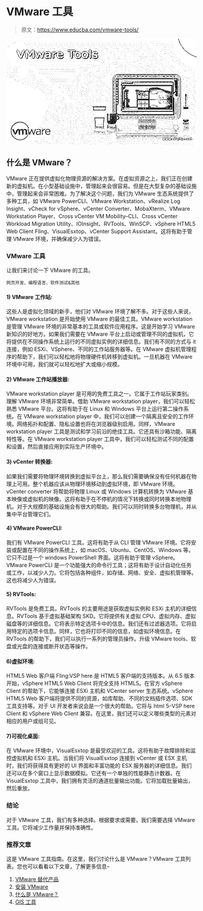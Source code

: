 # VMware 工具

> 原文：<https://www.educba.com/vmware-tools/>

![VMware Tools](img/4801b436cce92b36234041ef97758060.png)



## 什么是 VMware？

VMware 正在提供虚拟化物理资源的解决方案。在虚拟资源之上，我们正在创建新的虚拟机。在小型基础设施中，管理起来会很容易。但是在大型复杂的基础设施中，管理起来会非常困难。为了解决这个问题，我们为 VMware 生态系统提供了多种工具，如 VMware PowerCLI、VMware Workstation、vRealize Log Insight、vCheck for vSphere、vCenter Converter、MobaXterm、VMware Workstation Player、Cross vCenter VM Mobility–CLI、Cross vCenter Workload Migration Utility、IOInsight、RVTools、WinSCP、vSphere HTML5 Web Client Fling、VisualEsxtop、vCenter Support Assistant。这将有助于管理 VMware 环境，并确保减少人为错误。

### VMware 工具

让我们来讨论一下 VMware 的工具。

<small>网页开发、编程语言、软件测试&其他</small>

#### 1) VMware 工作站:

这些人是虚拟化领域的新手，他们对 VMware 环境了解不多。对于这些人来说，VMware workstation 是开始使用 VMware 的最佳工具。VMware workstation 是管理 VMware 环境的非常基本的工具或软件应用程序。这是开始学习 VMware 新知识的好地方。如果我们需要在 VMware 平台上启动或管理不同的虚拟机，它将提供在不同操作系统上运行的不同虚拟实例的详细信息。我们有不同的方式与 it 连接，例如 ESXi、VSphere、不同的工作站服务器等。在 VMware 虚拟机管理程序的帮助下，我们可以轻松地将物理硬件机转移到虚拟机。一旦机器在 VMware 环境中可用，我们就可以轻松地扩大或缩小规模。

#### 2) VMware 工作站播放器:

VMware workstation player 是可用的免费工具之一。它属于工作站玩家类别。理解 VMware 环境非常简单。借助 VMware workstation player，我们可以轻松熟悉 VMware 平台。这将有助于在 Linux 和 Windows 平台上运行第二操作系统。在 VMware workstation player 中，我们可以创建一个隔离且安全的工作环境。网络拓扑和配置、隐私设置也将在浏览器级别启用。同样，VMware workstation player 工具是测试和学习前沿的绝佳工具。它还具有沙箱功能、隔离特性等。在 VMware workstation player 工具中，我们可以轻松测试不同的配置和设置，然后直接应用到实际生产环境中。

#### 3) vCenter 转换器:

如果我们需要将物理环境转换到虚拟平台上，那么我们需要确保没有任何机器在物理上可用。整个机器应该从物理环境移动到虚拟环境，即 VMware 环境。vCenter converter 将帮助将物理 Linux 或 Windows 计算机转换为 VMware 基本映像或虚拟机的映像。这将有助于在不停机的情况下转换或同时转换本地物理机。对于大规模的基础设施会有很大的帮助。我们可以同时转换多台物理机，并从集中平台管理它们。

#### 4) VMware PowerCLI:

我们有 VMware PowerCLI 工具。这将有助于从 CLI 管理 VMware 环境。它将安装或配置在不同的操作系统上，如 macOS、Ubuntu、CentOS、Windows 等。它只不过是一个 windows PowerShell 界面。这将有助于管理 vSphere。VMware PowerCLI 是一个功能强大的命令行工具；这将有助于设计自动化任务或工作，以减少人力。它将包括各种组件，如存储、网络、安全、虚拟机管理等。这也将减少人为错误。

#### 5) RVTools:

RVTools 是免费工具。RVTools 的主要用途是获取虚拟实例和 ESXi 主机的详细信息。RVTools 基于虚拟基础架构 SKD。它将提供有关虚拟 CPU、虚拟内存、虚拟磁盘等的详细信息。它将表示特定选项卡中的信息。我们还有过滤器选项。它将启用特定的选项卡信息。同样，它也将打印不同的信息，如虚拟环境信息。在 RVTools 的帮助下，我们可以执行一系列的管理员操作。升级 VMware tools、软盘或光盘的连接或断开状态等操作。

#### 6)虚拟环境:

HTML5 Web 客户端 Fling:VSP here 是 HTML5 客户端的支持版本。从 6.5 版本开始，vSphere HTML5 Web Client 将完全支持 HTML5。在官方 vSphere Client 的帮助下，它能够连接 ESXi 主机和 VCenter server 生态系统。vSphere HTML5 Web 客户端将提供不同的资源，如库帮助、不同的文档插件选项、SDK 工具支持等。对于 UI 开发者来说会是一个很大的帮助。它将与 html 5–VSP here Client 和 vSphere Web Client 兼容。在这里，我们还可以定义哪些类型的元素对相应的用户或组可见。

#### 7)可视化桌面:

在 VMware 环境中，VisualEsxtop 是最受欢迎的工具。这将有助于故障排除和监控虚拟机和 ESXi 主机。当我们将 VisualEsxtop 连接到 vCenter 或 ESX 主机时，我们将获得具有更好的 UI 界面和丰富功能的 ESX 服务器的详细信息。我们还可以在多个窗口上显示数据模拟。它还有一个单独的性能静态计数器。在 VisualEsxtop 工具中，我们拥有灵活的通道批量输出功能。它将加载批量输出，然后重放。

### 结论

对于 VMware 工具，我们有多种选择。根据要求或需要，我们需要选择 VMware 工具。它将减少工作量并保持准确性。

### 推荐文章

这是 VMware 工具指南。在这里，我们讨论什么是 VMware？VMware 工具列表。您也可以看看以下文章，了解更多信息–

1.  [VMware 替代产品](https://www.educba.com/vmware-alternatives/)
2.  [安装 VMware](https://www.educba.com/install-vmware/)
3.  [什么是 VMware？](https://www.educba.com/what-is-vmware/)
4.  [GIS 工具](https://www.educba.com/gis-tools/)





